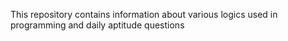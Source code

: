 This repository contains information about various logics used in programming and daily aptitude questions
